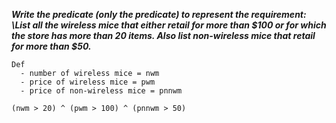 ***Write the predicate (only the predicate) to represent the requirement: \List all the wireless
mice that either retail for more than $100 or for which the store has more than 20 items.
Also list non-wireless mice that retail for more than $50.***

```
Def
  - number of wireless mice = nwm
  - price of wireless mice = pwm
  - price of non-wireless mice = pnnwm

(nwm > 20) ^ (pwm > 100) ^ (pnnwm > 50)
```


